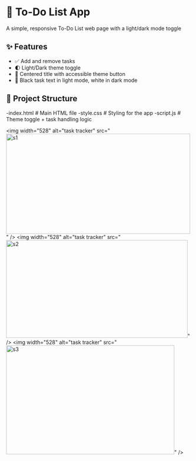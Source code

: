 # 📝 To-Do List App

A simple, responsive To-Do List web page with a light/dark mode toggle

## ✨ Features
- ✅ Add and remove tasks
- 🌓 Light/Dark theme toggle 
- 🎯 Centered title with accessible theme button
- 🎨 Black task text in light mode, white in dark mode

## 📂 Project Structure
-index.html # Main HTML file
-style.css # Styling for the app
-script.js # Theme toggle + task handling logic


<img width="528" alt="task tracker" src="<img width="500" height="272" alt="s1" src="https://github.com/user-attachments/assets/a14ef724-0354-4705-9d4e-4c83c145158b" />" />
<img width="528" alt="task tracker" src="<img width="493" height="266" alt="s2" src="https://github.com/user-attachments/assets/4150d7f1-f08a-48eb-8e0e-97a0193e137f" />" />
<img width="528" alt="task tracker" src="<img width="457" height="296" alt="s3" src="https://github.com/user-attachments/assets/8c79acb6-d3a1-4781-8fe2-25553667d5d9" />" />
